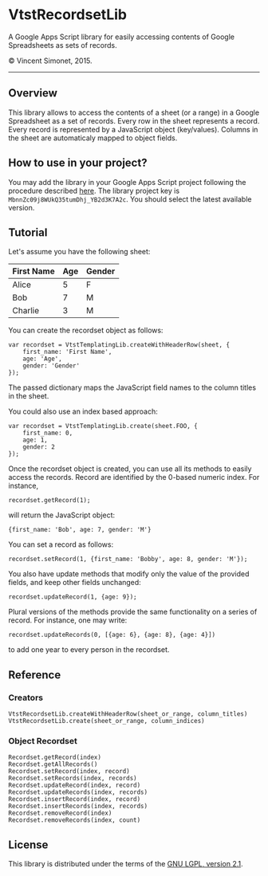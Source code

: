 # VtstRecordsetLib

A Google Apps Script library for easily accessing contents of Google Spreadsheets as sets of records.

© Vincent Simonet, 2015.

* * *

## Overview

This library allows to access the contents of a sheet (or a range) in a Google Spreadsheet as a set of records.
Every row in the sheet represents a record.  Every record is represented by a JavaScript object (key/values).
Columns in the sheet are automaticaly mapped to object fields.

## How to use in your project?

You may add the library in your Google Apps Script project following the procedure described
[here](https://developers.google.com/apps-script/guide_libraries).  The library project key is
`MbnnZc09j8WUkQ35tumDhj_YB2d3K7A2c`.  You should select the latest available version.

## Tutorial

Let's assume you have the following sheet:

| First Name        | Age    | Gender |
|-------------------|--------|--------|
| Alice             | 5      | F      |
| Bob               | 7      | M      |
| Charlie           | 3      | M      |

You can create the recordset object as follows:

    var recordset = VtstTemplatingLib.createWithHeaderRow(sheet, {
        first_name: 'First Name',
        age: 'Age',
        gender: 'Gender'
    });

The passed dictionary maps the JavaScript field names to the column titles in the sheet.

You could also use an index based approach:

    var recordset = VtstTemplatingLib.create(sheet.FOO, {
        first_name: 0,
        age: 1,
        gender: 2
    });

Once the recordset object is created, you can use all its methods to easily access the records.
Record are identified by the 0-based numeric index.  For instance,

    recordset.getRecord(1);

will return the JavaScript object:

    {first_name: 'Bob', age: 7, gender: 'M'}

You can set a record as follows:

    recordset.setRecord(1, {first_name: 'Bobby', age: 8, gender: 'M'});

You also have update methods that modify only the value of the provided fields, and keep other fields unchanged:

    recordset.updateRecord(1, {age: 9});

Plural versions of the methods provide the same functionality on a series of record.  For instance, one may write:

    recordset.updateRecords(0, [{age: 6}, {age: 8}, {age: 4}])

to add one year to every person in the recordset.

## Reference

### Creators

    VtstRecordsetLib.createWithHeaderRow(sheet_or_range, column_titles)
    VtstRecordsetLib.create(sheet_or_range, column_indices)

### Object Recordset

    Recordset.getRecord(index)
    Recordset.getAllRecords()
    Recordset.setRecord(index, record)
    Recordset.setRecords(index, records)
    Recordset.updateRecord(index, record)
    Recordset.updateRecords(index, records)
    Recordset.insertRecord(index, record)
    Recordset.insertRecords(index, records)
    Recordset.removeRecord(index)
    Recordset.removeRecords(index, count)

## License

This library is distributed under the terms of the [GNU LGPL, version 2.1](http://www.gnu.org/licenses/old-licenses/lgpl-2.1.html).
